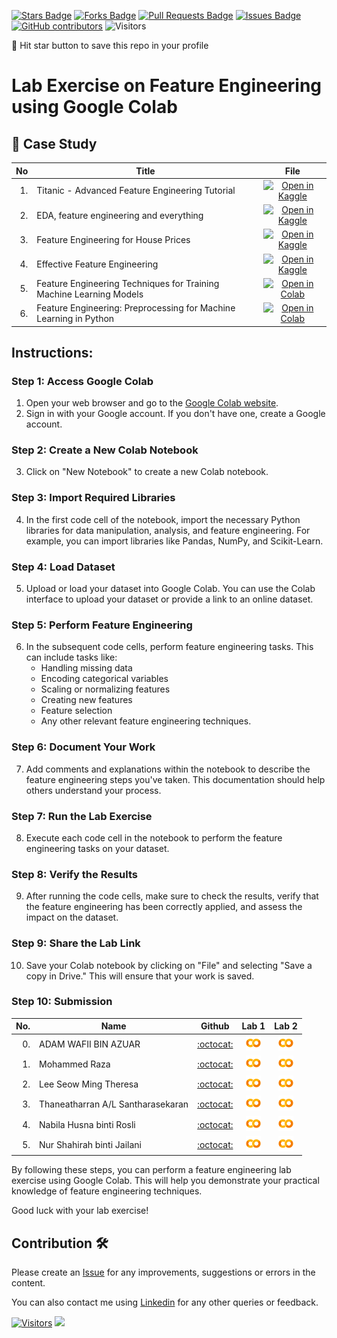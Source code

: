 
<a href="https://github.com/drshahizan/Python_EDA/stargazers"><img src="https://img.shields.io/github/stars/drshahizan/Python_EDA" alt="Stars Badge"/></a>
<a href="https://github.com/drshahizan/Python_EDA/network/members"><img src="https://img.shields.io/github/forks/drshahizan/Python_EDA" alt="Forks Badge"/></a>
<a href="https://github.com/drshahizan/Python_EDA/pulls"><img src="https://img.shields.io/github/issues-pr/drshahizan/Python_EDA" alt="Pull Requests Badge"/></a>
<a href="https://github.com/drshahizan/Python_EDA/issues"><img src="https://img.shields.io/github/issues/drshahizan/Python_EDA" alt="Issues Badge"/></a>
<a href="https://github.com/drshahizan/Python_EDA/graphs/contributors"><img alt="GitHub contributors" src="https://img.shields.io/github/contributors/drshahizan/Python_EDA?color=2b9348"></a>
![Visitors](https://api.visitorbadge.io/api/visitors?path=https%3A%2F%2Fgithub.com%2Fdrshahizan%2FPython_EDA&labelColor=%23d9e3f0&countColor=%23697689&style=flat)

🌟 Hit star button to save this repo in your profile

# Lab Exercise on Feature Engineering using Google Colab

## 📖 Case Study
| No | Title   |  File |
| -----: | -----  | :------: | 
| 1. | Titanic - Advanced Feature Engineering Tutorial |  [![Open in Kaggle](https://img.shields.io/static/v1?label=&message=Kaggle&labelColor=grey&color=blue&logo=kaggle)](https://www.kaggle.com/code/gunesevitan/titanic-advanced-feature-engineering-tutorial) |
| 2. | EDA, feature engineering and everything |  [![Open in Kaggle](https://img.shields.io/static/v1?label=&message=Kaggle&labelColor=grey&color=blue&logo=kaggle)](https://www.kaggle.com/code/artgor/eda-feature-engineering-and-everything) |
| 3. | Feature Engineering for House Prices |  [![Open in Kaggle](https://img.shields.io/static/v1?label=&message=Kaggle&labelColor=grey&color=blue&logo=kaggle)](https://www.kaggle.com/code/ryanholbrook/feature-engineering-for-house-prices) |
| 4. | Effective Feature Engineering |  [![Open in Kaggle](https://img.shields.io/static/v1?label=&message=Kaggle&labelColor=grey&color=blue&logo=kaggle)](https://www.kaggle.com/code/rejasupotaro/effective-feature-engineering) |
| 5. | Feature Engineering Techniques for Training Machine Learning Models | [![Open in Colab](https://img.shields.io/static/v1?label=&message=Colab&labelColor=grey&color=blue&logo=google-colab)](https://colab.research.google.com/drive/1-H8ZfuemZAW_imWCVJPj_syfrZOnPAyT?usp=sharing) |
| 6. | Feature Engineering: Preprocessing for Machine Learning in Python | [![Open in Colab](https://img.shields.io/static/v1?label=&message=Colab&labelColor=grey&color=blue&logo=google-colab)](https://colab.research.google.com/github/goodboychan/chans_jupyter/blob/main/_notebooks/2020-07-09-04-Feature-Engineering.ipynb) |

## Instructions:

### Step 1: Access Google Colab

1. Open your web browser and go to the [Google Colab website](https://colab.research.google.com/).
2. Sign in with your Google account. If you don't have one, create a Google account.

### Step 2: Create a New Colab Notebook

3. Click on "New Notebook" to create a new Colab notebook.

### Step 3: Import Required Libraries

4. In the first code cell of the notebook, import the necessary Python libraries for data manipulation, analysis, and feature engineering. For example, you can import libraries like Pandas, NumPy, and Scikit-Learn.

### Step 4: Load Dataset

5. Upload or load your dataset into Google Colab. You can use the Colab interface to upload your dataset or provide a link to an online dataset.

### Step 5: Perform Feature Engineering

6. In the subsequent code cells, perform feature engineering tasks. This can include tasks like:
   - Handling missing data
   - Encoding categorical variables
   - Scaling or normalizing features
   - Creating new features
   - Feature selection
   - Any other relevant feature engineering techniques.

### Step 6: Document Your Work

7. Add comments and explanations within the notebook to describe the feature engineering steps you've taken. This documentation should help others understand your process.

### Step 7: Run the Lab Exercise

8. Execute each code cell in the notebook to perform the feature engineering tasks on your dataset.

### Step 8: Verify the Results

9. After running the code cells, make sure to check the results, verify that the feature engineering has been correctly applied, and assess the impact on the dataset.

### Step 9: Share the Lab Link

10. Save your Colab notebook by clicking on "File" and selecting "Save a copy in Drive." This will ensure that your work is saved.

### Step 10: Submission

| No.  | Name | Github |Lab 1 | Lab 2 |
| ---: | ----------------------------------------- | :----------------------: | :----------------------: | :----------------------: | 
| 0.   | ADAM WAFII BIN AZUAR                      |  [:octocat:](https://github.com/Jokeryde) |<a href=""><img src="../../../images/colab.png" width="24px" height="24px"></a> | <a href=""><img src="../../../images/colab.png" width="24px" height="24px"></a> | 
| 1.   | Mohammed Raza                      |  [:octocat:](https://github.com/DSRaza403) |<a href="https://github.com/DSRaza403/LAB-Tasks/tree/main/Lab%203"><img src="../../../images/colab.png" width="24px" height="24px"></a> | <a href="https://github.com/DSRaza403/LAB-Tasks/tree/main/Lab%203"><img src="../../../images/colab.png" width="24px" height="24px"></a> | 
| 2.   | Lee Seow Ming Theresa                      |  [:octocat:](https://github.com/Theresa20191/Theresa) |<a href="https://github.com/Theresa20191/Theresa/blob/7ba45fdfb7ccd7ff3995641cef5e7fcd444ee4f4/UTM/Lab%20Exercise/Lab_3A_Feature_Engineering.ipynb"><img src="../../../images/colab.png" width="24px" height="24px"></a> | <a href="https://github.com/Theresa20191/Theresa/blob/875c514d98a307b98e69096c2773c34a192c85e1/UTM/Lab%20Exercise/Lab_3B_Feature_Engineering.ipynb"><img src="../../../images/colab.png" width="24px" height="24px"></a> | 
| 3.   | Thaneatharran A/L Santharasekaran           |  [:octocat:](https://github.com/Thaneatharran) |<a href="https://github.com/Thaneatharran/Thaneatharran/blob/main/Task/Lab%20Work/Lab_3A_Feature_Engineering_Techniques.ipynb"><img src="../../../images/colab.png" width="24px" height="24px"></a> | <a href="https://github.com/Thaneatharran/Thaneatharran/blob/main/Task/Lab%20Work/Lab_3B_Feature_Engineering_Techniques.ipynb"><img src="../../../images/colab.png" width="24px" height="24px"></a> | 
| 4.   | Nabila Husna binti Rosli           |  [:octocat:](https://github.com/rnabilahusna) |<a href="https://github.com/rnabilahusna/rnabilahusna/blob/main/BDM_assessment/EDA_Big_Data_Lab/Feature_Engineering_Lab3(a)_NabilaHusna.ipynb"><img src="../../../images/colab.png" width="24px" height="24px"></a> | <a href="https://github.com/rnabilahusna/rnabilahusna/blob/main/BDM_assessment/EDA_Big_Data_Lab/Feature_Engineering_Lab3(b)_NabilaHusna.ipynb"><img src="../../../images/colab.png" width="24px" height="24px"></a> | 
| 5.   | Nur Shahirah binti Jailani           |  [:octocat:](https://github.com/Shahirah00) |<a href="https://github.com/Shahirah00/Shahirah00/blob/main/Lab/Lab3A_FeatureEngineeringPreprocessing.ipynb"><img src="../../../images/colab.png" width="24px" height="24px"></a> | <a href="https://github.com/Shahirah00/Shahirah00/blob/main/Lab/Lab3B_FeatureEngineeringTechniques.ipynb"><img src="../../../images/colab.png" width="24px" height="24px"></a> | 

By following these steps, you can perform a feature engineering lab exercise using Google Colab. This will help you demonstrate your practical knowledge of feature engineering techniques.

Good luck with your lab exercise!



## Contribution 🛠️
Please create an [Issue](https://github.com/drshahizan/Python_EDA/issues) for any improvements, suggestions or errors in the content.

You can also contact me using [Linkedin](https://www.linkedin.com/in/drshahizan/) for any other queries or feedback.

[![Visitors](https://api.visitorbadge.io/api/visitors?path=https%3A%2F%2Fgithub.com%2Fdrshahizan&labelColor=%23697689&countColor=%23555555&style=plastic)](https://visitorbadge.io/status?path=https%3A%2F%2Fgithub.com%2Fdrshahizan)
![](https://hit.yhype.me/github/profile?user_id=81284918)


